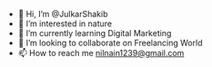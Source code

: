 - 👋 Hi, I’m @JulkarShakib
- 👀 I’m interested in nature
- 🌱 I’m currently learning Digital Marketing
- 💞️ I’m looking to collaborate on Freelancing World
- 📫 How to reach me nilnain1239@gmail.com

<!---
JulkarShakib/JulkarShakib is a ✨ special ✨ repository because its `README.md` (this file) appears on your GitHub profile.
You can click the Preview link to take a look at your changes.
--->

